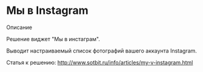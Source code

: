 # Мы в Instagram

Описание 

Решение виджет "Мы в инстаграм". 

Выводит настраиваемый список фотографий вашего аккаунта Instagram. 

Статья к решению: http://www.sotbit.ru/info/articles/my-v-instagram.html
